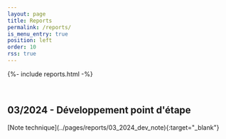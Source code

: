 ```yaml
---
layout: page
title: Reports
permalink: /reports/
is_menu_entry: true
position: left
order: 10
rss: true
---
```


 {%- include reports.html -%} 

<br/>
<h2 class="subtitle">03/2024 - Développement point d'étape </h2>
 [Note technique](../pages/reports/03_2024_dev_note){:target="_blank"}
<a>
 